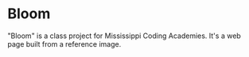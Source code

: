 # Bloom
"Bloom" is a class project for Mississippi Coding Academies. It's a web page built from a reference image.
